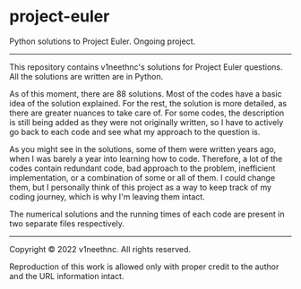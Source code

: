 # project-euler
Python solutions to Project Euler. Ongoing project.

---
This repository contains v1neethnc's solutions for Project Euler questions. All the solutions are written are in Python.

As of this moment, there are 88 solutions. Most of the codes have a basic idea of the solution explained. For the rest, the solution is more detailed, as there are greater nuances to take care of. For some codes, the description is still being added as they were not originally written, so I have to actively go back to each code and see what my approach to the question is.

As you might see in the solutions, some of them were written years ago, when I was barely a year into learning how to code. Therefore, a lot of the codes contain redundant code, bad approach to the problem, inefficient implementation, or a combination of some or all of them. I could change them, but I personally think of this project as a way to keep track of my coding journey, which is why I'm leaving them intact.

The numerical solutions and the running times of each code are present in two separate files respectively.

---

Copyright © 2022 v1neethnc. All rights reserved.

Reproduction of this work is allowed only with proper credit to the author and the URL information intact.
